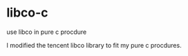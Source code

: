 # libco-c
use libco in pure c procdure

I modified the tencent libco library to fit my pure c procdures.
